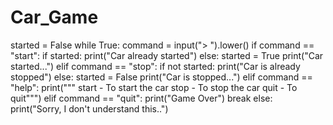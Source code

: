 # Car_Game

started = False
while True:
    command = input("> ").lower()
    if command == "start":
        if started:
            print("Car already started")
        else:
            started = True
            print("Car started...")
    elif command == "stop":
        if not started:
            print("Car is already stopped")
        else:
            started = False
            print("Car is stopped...")
    elif command == "help":
        print("""
start - To start the car
stop - To stop the car
quit - To quit""")
    elif command == "quit":
        print("Game Over")
        break
    else:
        print("Sorry, I don't understand this..")
